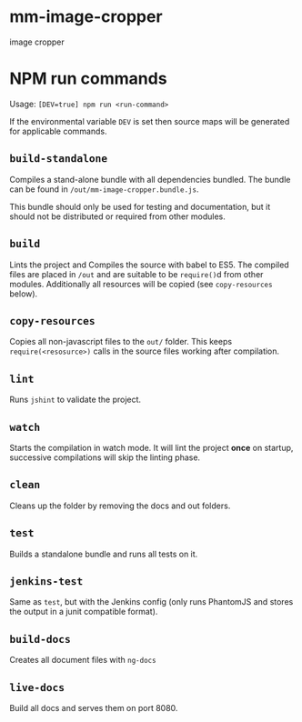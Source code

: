 # mm-image-cropper

image cropper

# NPM run commands

Usage: `[DEV=true] npm run <run-command>`

If the environmental variable `DEV` is set then source maps will be generated for applicable commands.

## `build-standalone`
Compiles a stand-alone bundle with all dependencies bundled. The bundle can be found in `/out/mm-image-cropper.bundle.js`.


This bundle should only be used for testing and documentation, but it should not be distributed or required from other modules.


## `build`

Lints the project and Compiles the source with babel to ES5. The compiled files are placed in `/out` and are suitable to be `require()`d from other modules. Additionally all resources will be copied (see `copy-resources` below).



## `copy-resources`
Copies all non-javascript files to the `out/` folder. This keeps `require(<resosurce>)` calls in the source files working after compilation.


## `lint`
Runs `jshint` to validate the project.

## `watch`
Starts the compilation in watch mode. It will lint the project **once** on startup, successive compilations will skip the linting phase.

## `clean`
Cleans up the folder by removing the docs and out folders.

## `test`
Builds a standalone bundle and runs all tests on it.

## `jenkins-test`
Same as `test`, but with the Jenkins config (only runs PhantomJS and stores the output in a junit compatible format).

## `build-docs`
Creates all document files with `ng-docs`

## `live-docs`
Build all docs and serves them on port 8080.


